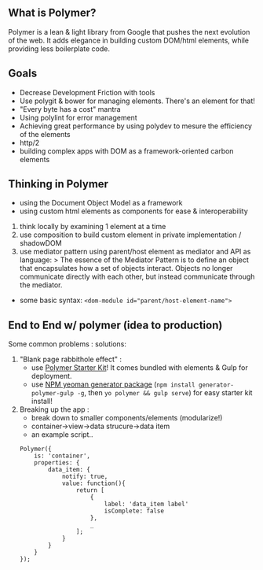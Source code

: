 ## What is Polymer?
Polymer is a lean & light library from Google that pushes the next evolution of the web.
It adds elegance in building custom DOM/html elements, while providing less boilerplate code.
## Goals
- Decrease Development Friction with tools
- Use polygit & bower for managing elements.  There's an element for that!
- "Every byte has a cost" mantra
- Using polylint for error management
- Achieving great performance by using polydev to mesure the efficiency of the elements
- http/2
- building complex apps with DOM as a framework-oriented carbon elements

## Thinking in Polymer
- using the Document Object Model as a framework
- using custom html elements as components for ease & interoperability
1. think locally by examining 1 element at a time
2. use composition to build custom element in private implementation / shadowDOM
3. use mediator pattern using parent/host element as mediator and API as language: > The essence of the Mediator Pattern is to define an object that encapsulates how a set of objects interact.  Objects no longer communicate directly with each other, but instead communicate through the mediator.
- some basic syntax:
`<dom-module id="parent/host-element-name">`

## End to End w/ polymer (idea to production)
Some common problems : solutions:
1. "Blank page rabbithole effect" : 
	- use [Polymer Starter Kit](https://developers.google.com/web/tools/polymer-starter-kit/?hl=en)!  It comes bundled with elements & Gulp for deployment.
	- use [NPM yeoman generator package](https://www.npmjs.com/package/generator-polymer-gulp) (`npm install generator-polymer-gulp -g`, then `yo polymer && gulp serve`) for easy starter kit install!
2. Breaking up the app :
	- break down to smaller components/elements (modularize!)
	- container->view->data strucure->data item
	- an example script.. 
	```
	Polymer({
		is: 'container',
		properties: {
			data_item: {
				notify: true,
				value: function(){
					return [
						{
							label: 'data_item label'
							isComplete: false
						},
						_
					];
				}
			}
		}
	});
	```